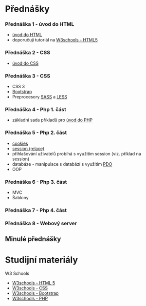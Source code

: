 Přednášky
=============

### Přednáška 1 - úvod do HTML
  * [úvod do HTML](https://github.com/madostal/kiv-web/tree/master/prednasky/uvod_html)
  * doporučuji tutoriál na [W3schools - HTML5](http://www.w3schools.com/html/default.asp)

### Přednáška 2 - CSS
  * [úvod do CSS](https://github.com/madostal/kiv-web/tree/master/prednasky/uvod_css)

### Přednáška 3 - CSS
  * CSS 3
  * [Bootstrap](http://getbootstrap.com/)
  * Preprocesory [SASS](http://sass-lang.com/guide) a [LESS](http://lesscss.org/)

### Přednáška 4 - Php 1. část
  * základní sada příkladů pro [úvod do PHP](https://github.com/madostal/kiv-web/tree/master/prednasky/uvod_php)

### Přednáška 5 - Php 2. část
  * [cookies](http://www.w3schools.com/php/php_cookies.asp)
  * [session (relace)](https://github.com/madostal/kiv-web/tree/master/prednasky/session)
  * přihlašování uživatelů probíhá s využitím session (viz. příklad na session)
  * databáze - manipulace s databází s využitím [PDO](https://github.com/madostal/kiv-web/tree/master/prednasky/pdo)
  * OOP


### Přednáška 6 - Php 3. část
  * MVC
  * Šablony
  
  
### Přednáška 7 - Php 4. část


### Přednáška 8 - Webový server



## Minulé přednášky


Studijní materiály
=============

W3 Schools

  * [W3schools - HTML 5](http://www.w3schools.com/html/default.asp)
  * [W3schools - CSS](http://www.w3schools.com/css/default.asp)
  * [W3schools - Bootstrap](http://www.w3schools.com/bootstrap/default.asp)
  * [W3schools - PHP](http://www.w3schools.com/php/default.asp)

